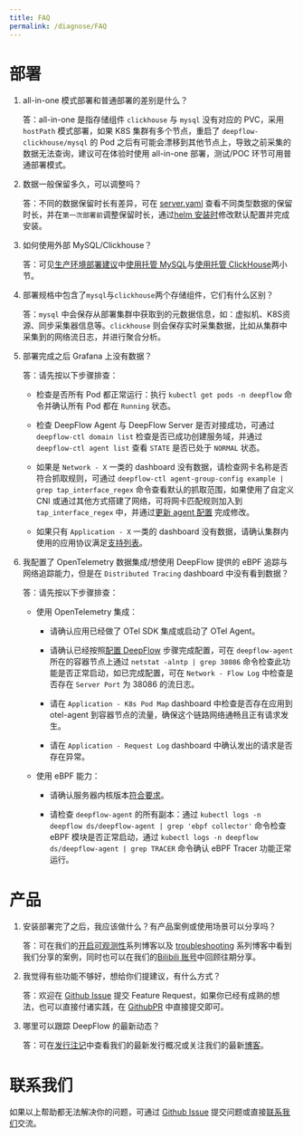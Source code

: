 ```yaml
---
title: FAQ
permalink: /diagnose/FAQ
---
```


# 部署

1. all-in-one 模式部署和普通部署的差别是什么？

   答：all-in-one 是指存储组件 `clickhouse` 与 `mysql` 没有对应的 PVC，采用 `hostPath` 模式部署，如果 K8S 集群有多个节点，重启了 `deepflow-clickhouse/mysql` 的 Pod 之后有可能会漂移到其他节点上，导致之前采集的数据无法查询，建议可在体验时使用 all-in-one 部署，测试/POC 环节可用普通部署模式。

2. 数据一般保留多久，可以调整吗？

   答：不同的数据保留时长有差异，可在 [server.yaml](https://github.com/deepflowio/deepflow/blob/main/server/server.yaml#L296-L310) 查看不同类型数据的保留时长，并在`第一次部署前`调整保留时长，通过[helm 安装时](../best-practice/server-advanced-config/#%E4%BF%AE%E6%94%B9-server-%E9%85%8D%E7%BD%AE%E6%96%87%E4%BB%B6)修改默认配置并完成安装。

3. 如何使用外部 MySQL/Clickhouse？

   答：可见[生产环境部署建议](../best-practice/production-deployment/)中[使用托管 MySQL](../best-practice/production-deployment/#%E4%BD%BF%E7%94%A8%E6%89%98%E7%AE%A1-mysql)与[使用托管 ClickHouse](../best-practice/production-deployment/#%E4%BD%BF%E7%94%A8%E6%89%98%E7%AE%A1-clickhouse)两小节。

4. 部署规格中包含了`mysql`与`clickhouse`两个存储组件，它们有什么区别？

   答：`mysql` 中会保存从部署集群中获取到的元数据信息，如：虚拟机、K8S资源、同步采集器信息等。`clickhouse` 则会保存实时采集数据，比如从集群中采集到的网络流日志，并进行聚合分析。

5. 部署完成之后 Grafana 上没有数据？

   答：请先按以下步骤排查：

   - 检查是否所有 Pod 都正常运行：执行 `kubectl get pods -n deepflow` 命令并确认所有 Pod 都在 `Running` 状态。

   - 检查 DeepFlow Agent 与 DeepFlow Server 是否对接成功，可通过 `deepflow-ctl domain list` 检查是否已成功创建服务域，并通过 `deepflow-ctl agent list` 查看 `STATE` 是否已处于 `NORMAL` 状态。

   - 如果是 `Network - X` 一类的 dashboard 没有数据，请检查网卡名称是否符合抓取规则，可通过 `deepflow-ctl agent-group-config example | grep tap_interface_regex` 命令查看默认的抓取范围，如果使用了自定义 CNI 或通过其他方式搭建了网络，可将网卡匹配规则加入到 `tap_interface_regex` 中，并通过[更新 agent 配置](../best-practice/agent-advanced-config/#%E6%9B%B4%E6%96%B0-agent-group-config-%E9%85%8D%E7%BD%AE) 完成修改。

   - 如果只有 `Application - X` 一类的 dashboard 没有数据，请确认集群内使用的应用协议满足[支持列表](../features/universal-map/request-log/)。

6. 我配置了 OpenTelemetry 数据集成/想使用 DeepFlow 提供的 eBPF 追踪与网络追踪能力，但是在 `Distributed Tracing` dashboard 中没有看到数据？

   答：请先按以下步骤排查：

   - 使用 OpenTelemetry 集成：

     - 请确认应用已经做了 OTel SDK 集成或启动了 OTel Agent。

     - 请确认已经按照[配置 DeepFlow](../integration/input/tracing/opentelemetry/#%E9%85%8D%E7%BD%AE-deepflow) 步骤完成配置，可在 `deepflow-agent` 所在的容器节点上通过 `netstat -alntp | grep 38086` 命令检查此功能是否正常启动，如已完成配置，可在 `Network - Flow Log` 中检查是否存在 `Server Port` 为 38086 的流日志。

     - 请在 `Application - K8s Pod Map` dashboard 中检查是否存在应用到 otel-agent 到容器节点的流量，确保这个链路网络通畅且正有请求发生。

     - 请在 `Application - Request Log` dashboard 中确认发出的请求是否存在异常。

   - 使用 eBPF 能力：

     - 请确认服务器内核版本[符合要求](../install/overview/#%E8%BF%90%E8%A1%8C%E6%9D%83%E9%99%90%E5%8F%8A%E5%86%85%E6%A0%B8%E8%A6%81%E6%B1%82)。

     - 请检查 `deepflow-agent` 的所有副本：通过 ``kubectl logs -n deepflow ds/deepflow-agent | grep 'ebpf collector'`` 命令检查 eBPF 模块是否正常启动，通过 `kubectl logs -n deepflow ds/deepflow-agent | grep TRACER` 命令确认 eBPF Tracer 功能正常运行。

# 产品

1. 安装部署完了之后，我应该做什么？有产品案例或使用场景可以分享吗？

   答：可在我们的[开启可观测性](https://deepflow.io/blog/tags/Dashboard/)系列博客以及 [troubleshooting](https://deepflow.io/blog/tags/troubleshooting/) 系列博客中看到我们分享的案例，同时也可以在我们的[Bilibili 账号](https://space.bilibili.com/2040480780/video)中回顾往期分享。

2. 我觉得有些功能不够好，想给你们提建议，有什么方式？

   答：欢迎在 [Github Issue](https://github.com/deepflowio/deepflow/issues) 提交 Feature Request，如果你已经有成熟的想法，也可以直接付诸实践，在 [GithubPR](https://github.com/deepflowio/deepflow/pulls) 中直接提交即可。

3. 哪里可以跟踪 DeepFlow 的最新动态？

   答：可在[发行注记](../release-notes/release-6.2-ce/)中查看我们的最新发行概况或关注我们的最新[博客](https://deepflow.io/blog/)。

# 联系我们

如果以上帮助都无法解决你的问题，可通过 [Github Issue](https://github.com/deepflowio/deepflow/issues) 提交问题或直接[联系我们](https://github.com/deepflowio/deepflow#contact-us)交流。

